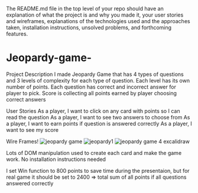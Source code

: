 The README.md file in the top level of your repo should have an explanation of what the project is and why you made it, your user stories and wireframes, explanations of the technologies used and the approaches taken, installation instructions, unsolved problems, and forthcoming features.

# Jeopardy-game-
Project Description
I made Jeopardy Game that has 4 types of questions and 3 levels of complexity for each type of question. Each level has its own
number of points. Each question has correct and incorrect answer for player to pick.
Score is collecting all points earned by player choosing correct answers

User Stories
As a player, I want to click on any card with points so I can read the question
As a player, I want to see two answers to choose from
As a player, I want to earn points if question is answered correctly
As a player, I want to see my score

Wire Frames!
![jeopardy game](https://user-images.githubusercontent.com/106213098/180580430-b4851b7d-1800-43be-9c7f-8b87c652c88e.png)
![jeopardy1](https://user-images.githubusercontent.com/106213098/180579999-112ffc59-eb19-44d8-9dfc-80d25dd3b510.png)
![jeopardy game 4 excalidraw](https://user-images.githubusercontent.com/106213098/180580013-02617f55-002d-4c10-b307-6aa310e097cd.png)

Lots of DOM manipulation used to create each card and make the game work.
No installation instructions needed

I set Win function to 800 points to save time during the presentaion, but for real game it should be set to 2400 => total sum of all points if all questions answered correctly 


 
